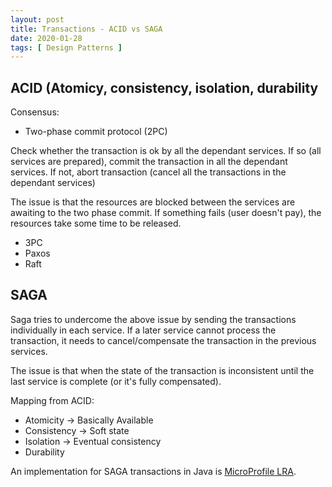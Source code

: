```yaml
---
layout: post
title: Transactions - ACID vs SAGA
date: 2020-01-28
tags: [ Design Patterns ]
---
```


## ACID (Atomicy, consistency, isolation, durability 

Consensus:
- Two-phase commit protocol (2PC)

Check whether the transaction is ok by all the dependant services. 
If so (all services are prepared), commit the transaction in all the dependant services.
If not, abort transaction (cancel all the transactions in the dependant services)

The issue is that the resources are blocked between the services are awaiting to the two phase commit. If something fails (user doesn't pay), the resources take some time to be released.

- 3PC
- Paxos
- Raft

## SAGA

Saga tries to undercome the above issue by sending the transactions individually in each service. If a later service cannot process the transaction, it needs to cancel/compensate the transaction in the previous services.

The issue is that when the state of the transaction is inconsistent until the last service is complete (or it's fully compensated).

Mapping from ACID:

- Atomicity -> Basically Available
- Consistency -> Soft state
- Isolation -> Eventual consistency
- Durability

An implementation for SAGA transactions in Java is [MicroProfile LRA](https://github.com/eclipse/microprofile-lra).